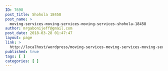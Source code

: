 ```yaml
---
ID: 7698
post_title: Shohola 18458
post_name: >
  moving-services-moving-services-moving-services-shohola-18458
author: mrgabonijeff@gmail.com
post_date: 2018-03-28 01:47:47
layout: page
link: >
  http://localhost/wordpress/moving-services-moving-services-moving-services-shohola-18458/
published: true
tags: [ ]
categories: [ ]
---
```

